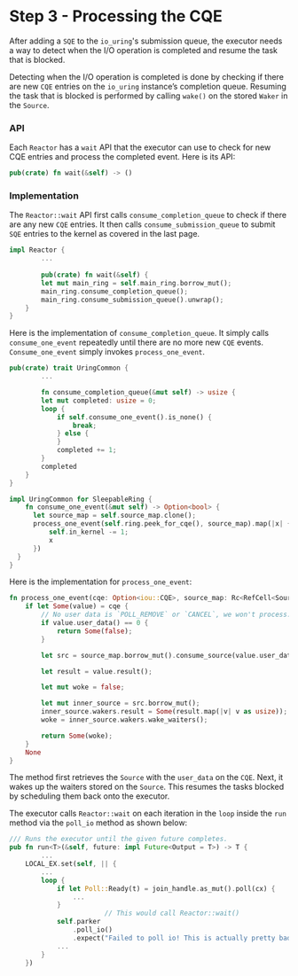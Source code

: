 # Step 3 - Processing the CQE

After adding a `SQE` to the `io_uring`'s submission queue, the executor needs a way to detect when the I/O operation is completed and resume the task that is blocked.

Detecting when the I/O operation is completed is done by checking if there are new `CQE` entries on the `io_uring` instance’s completion queue. Resuming the task that is blocked is performed by calling `wake()` on the stored `Waker` in the `Source`.

### API

Each `Reactor` has a `wait` API that the executor can use to check for new CQE entries and process the completed event. Here is its API:

```rust
pub(crate) fn wait(&self) -> ()
```

### Implementation

The `Reactor::wait` API first calls `consume_completion_queue` to check if there are any new `CQE` entries. It then calls `consume_submission_queue` to submit `SQE` entries to the kernel as covered in the last page.

```rust
impl Reactor {
		...
		
		pub(crate) fn wait(&self) {
        let mut main_ring = self.main_ring.borrow_mut();
        main_ring.consume_completion_queue();
        main_ring.consume_submission_queue().unwrap();
    }
}
```

Here is the implementation of `consume_completion_queue`. It simply calls `consume_one_event` repeatedly until there are no more new `CQE` events. `Consume_one_event` simply invokes `process_one_event`.

```rust
pub(crate) trait UringCommon {
		...

		fn consume_completion_queue(&mut self) -> usize {
        let mut completed: usize = 0;
        loop {
            if self.consume_one_event().is_none() {
                break;
            } else {
            }
            completed += 1;
        }
        completed
    }
}

impl UringCommon for SleepableRing {
	fn consume_one_event(&mut self) -> Option<bool> {
      let source_map = self.source_map.clone();
      process_one_event(self.ring.peek_for_cqe(), source_map).map(|x| {
          self.in_kernel -= 1;
          x
      })
  }
}
```

Here is the implementation for `process_one_event`:

```rust
fn process_one_event(cqe: Option<iou::CQE>, source_map: Rc<RefCell<SourceMap>>) -> Option<bool> {
    if let Some(value) = cqe {
        // No user data is `POLL_REMOVE` or `CANCEL`, we won't process.
        if value.user_data() == 0 {
            return Some(false);
        }

        let src = source_map.borrow_mut().consume_source(value.user_data());

        let result = value.result();

        let mut woke = false;

        let mut inner_source = src.borrow_mut();
        inner_source.wakers.result = Some(result.map(|v| v as usize));
        woke = inner_source.wakers.wake_waiters();

        return Some(woke);
    }
    None
}
```

The method first retrieves the `Source` with the `user_data` on the `CQE`. Next, it wakes up the waiters stored on the `Source`. This resumes the tasks blocked by scheduling them back onto the executor.

The executor calls `Reactor::wait` on each iteration in the `loop` inside the `run` method via the `poll_io` method as shown below:

```rust
/// Runs the executor until the given future completes.
pub fn run<T>(&self, future: impl Future<Output = T>) -> T {
		...
    LOCAL_EX.set(self, || {
        ...
        loop {
            if let Poll::Ready(t) = join_handle.as_mut().poll(cx) {
                ...
            }
						// This would call Reactor::wait()
            self.parker
                .poll_io()
                .expect("Failed to poll io! This is actually pretty bad!");
            ...
        }
    })
```

